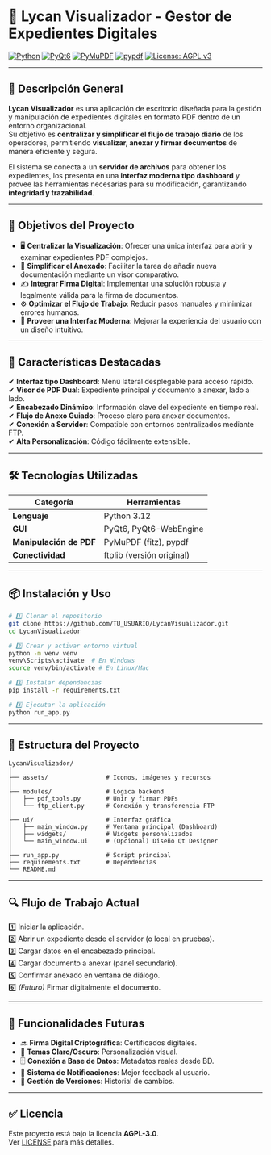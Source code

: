 # 🐺 Lycan Visualizador - Gestor de Expedientes Digitales

[![Python](https://img.shields.io/badge/Python-3.12-blue?logo=python&logoColor=white)](https://www.python.org/)
[![PyQt6](https://img.shields.io/badge/PyQt6-GUI-green?logo=qt&logoColor=white)](https://riverbankcomputing.com/software/pyqt/)
[![PyMuPDF](https://img.shields.io/badge/PyMuPDF-PDF-orange)](https://pymupdf.readthedocs.io/)
[![pypdf](https://img.shields.io/badge/pypdf-PDF-red)](https://pypdf.readthedocs.io/)
[![License: AGPL v3](https://img.shields.io/badge/License-AGPL_v3-blue.svg)](LICENSE)

---

## 📢 Descripción General

**Lycan Visualizador** es una aplicación de escritorio diseñada para la gestión y manipulación de expedientes digitales en formato PDF dentro de un entorno organizacional.  
Su objetivo es **centralizar y simplificar el flujo de trabajo diario** de los operadores, permitiendo **visualizar, anexar y firmar documentos** de manera eficiente y segura.

El sistema se conecta a un **servidor de archivos** para obtener los expedientes, los presenta en una **interfaz moderna tipo dashboard** y provee las herramientas necesarias para su modificación, garantizando **integridad y trazabilidad**.

---

## 🚀 Objetivos del Proyecto

- 🖥️ **Centralizar la Visualización**: Ofrecer una única interfaz para abrir y examinar expedientes PDF complejos.  
- 📎 **Simplificar el Anexado**: Facilitar la tarea de añadir nueva documentación mediante un visor comparativo.  
- ✍️ **Integrar Firma Digital**: Implementar una solución robusta y legalmente válida para la firma de documentos.  
- ⚙️ **Optimizar el Flujo de Trabajo**: Reducir pasos manuales y minimizar errores humanos.  
- 🎨 **Proveer una Interfaz Moderna**: Mejorar la experiencia del usuario con un diseño intuitivo.

---

## 🧩 Características Destacadas

✔ **Interfaz tipo Dashboard**: Menú lateral desplegable para acceso rápido.  
✔ **Visor de PDF Dual**: Expediente principal y documento a anexar, lado a lado.  
✔ **Encabezado Dinámico**: Información clave del expediente en tiempo real.  
✔ **Flujo de Anexo Guiado**: Proceso claro para anexar documentos.  
✔ **Conexión a Servidor**: Compatible con entornos centralizados mediante FTP.  
✔ **Alta Personalización**: Código fácilmente extensible.

---

## 🛠️ Tecnologías Utilizadas

| Categoría | Herramientas |
|-----------|--------------|
| **Lenguaje** | Python 3.12 |
| **GUI** | PyQt6, PyQt6-WebEngine |
| **Manipulación de PDF** | PyMuPDF (fitz), pypdf |
| **Conectividad** | ftplib (versión original) |

---

## 📦 Instalación y Uso

```bash
# 1️⃣ Clonar el repositorio
git clone https://github.com/TU_USUARIO/LycanVisualizador.git
cd LycanVisualizador

# 2️⃣ Crear y activar entorno virtual
python -m venv venv
venv\Scripts\activate  # En Windows
source venv/bin/activate # En Linux/Mac

# 3️⃣ Instalar dependencias
pip install -r requirements.txt

# 4️⃣ Ejecutar la aplicación
python run_app.py
```

---

## 📂 Estructura del Proyecto

```
LycanVisualizador/
│
├── assets/                # Iconos, imágenes y recursos
│
├── modules/               # Lógica backend
│   ├── pdf_tools.py       # Unir y firmar PDFs
│   └── ftp_client.py      # Conexión y transferencia FTP
│
├── ui/                    # Interfaz gráfica
│   ├── main_window.py     # Ventana principal (Dashboard)
│   ├── widgets/           # Widgets personalizados
│   └── main_window.ui     # (Opcional) Diseño Qt Designer
│
├── run_app.py             # Script principal
├── requirements.txt       # Dependencias
└── README.md
```

---

## 🔍 Flujo de Trabajo Actual

1️⃣ Iniciar la aplicación.  
2️⃣ Abrir un expediente desde el servidor (o local en pruebas).  
3️⃣ Cargar datos en el encabezado principal.  
4️⃣ Cargar documento a anexar (panel secundario).  
5️⃣ Confirmar anexado en ventana de diálogo.  
6️⃣ *(Futuro)* Firmar digitalmente el documento.

---

## 🧠 Funcionalidades Futuras

- 🔜 **Firma Digital Criptográfica**: Certificados digitales.  
- 🎨 **Temas Claro/Oscuro**: Personalización visual.  
- 🗄️ **Conexión a Base de Datos**: Metadatos reales desde BD.  
- 🔔 **Sistema de Notificaciones**: Mejor feedback al usuario.  
- 🔄 **Gestión de Versiones**: Historial de cambios.

---

## ✅ Licencia

Este proyecto está bajo la licencia **AGPL-3.0**.  
Ver [LICENSE](LICENSE) para más detalles.
